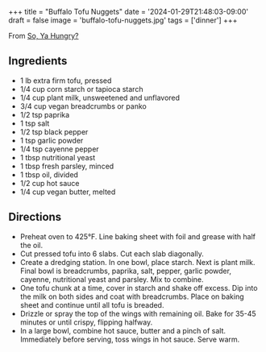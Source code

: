 +++
title = "Buffalo Tofu Nuggets"
date = '2024-01-29T21:48:03-09:00'
draft = false
image = 'buffalo-tofu-nuggets.jpg'
tags = ['dinner']
+++

From [So, Ya Hungry?](https://soyahungry.com/buffalo-tofu-nuggets/)

## Ingredients
* 1 lb extra firm tofu, pressed
* 1/4 cup corn starch or tapioca starch
* 1/4 cup plant milk, unsweetened and unflavored
* 3/4 cup vegan breadcrumbs or panko
* 1/2 tsp paprika
* 1 tsp salt
* 1/2 tsp black pepper
* 1 tsp garlic powder
* 1/4 tsp cayenne pepper
* 1 tbsp nutritional yeast
* 1 tbsp fresh parsley, minced
* 1 tbsp oil, divided
* 1/2 cup hot sauce
* 1/4 cup vegan butter, melted

## Directions
* Preheat oven to 425°F. Line baking sheet with foil and grease with half the oil.
* Cut pressed tofu into 6 slabs. Cut each slab diagonally.
* Create a dredging station. In one bowl, place starch. Next is plant milk. Final bowl is breadcrumbs, paprika, salt, pepper, garlic powder, cayenne, nutritional yeast and parsley. Mix to combine.
* One tofu chunk at a time, cover in starch and shake off excess. Dip into the milk on both sides and coat with breadcrumbs. Place on baking sheet and continue until all tofu is breaded.
* Drizzle or spray the top of the wings with remaining oil. Bake for 35-45 minutes or until crispy, flipping halfway.
* In a large bowl, combine hot sauce, butter and a pinch of salt. Immediately before serving, toss wings in hot sauce. Serve warm.
